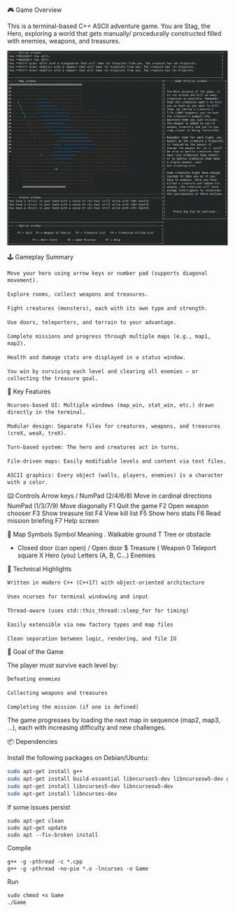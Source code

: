 🎮 Game Overview

This is a terminal-based C++ ASCII adventure game. You are Stag, the Hero, exploring a world that gets manually/ procedurally constructed filled with enemies, weapons, and treasures.

![Game Screenshot](images/game_screen.jpg)

🕹️ Gameplay Summary

    Move your hero using arrow keys or number pad (supports diagonal movement).

    Explore rooms, collect weapons and treasures.

    Fight creatures (monsters), each with its own type and strength.

    Use doors, teleporters, and terrain to your advantage.

    Complete missions and progress through multiple maps (e.g., map1, map2).

    Health and damage stats are displayed in a status window.

    You win by surviving each level and clearing all enemies — or collecting the treasure goal.

🔑 Key Features

    Ncurses-based UI: Multiple windows (map_win, stat_win, etc.) drawn directly in the terminal.

    Modular design: Separate files for creatures, weapons, and treasures (creX, weaX, treX).

    Turn-based system: The hero and creatures act in turns.

    File-driven maps: Easily modifiable levels and content via text files.

    ASCII graphics: Every object (walls, players, enemies) is a character with a color.

⌨️ Controls
Arrow keys / NumPad (2/4/6/8)	Move in cardinal directions
NumPad (1/3/7/9)	Move diagonally
F1	Quit the game
F2	Open weapon chooser
F3	Show treasure list
F4	View kill list
F5	Show hero stats
F6	Read mission briefing
F7	Help screen

🔣 Map Symbols
Symbol	Meaning
.	Walkable ground
T	Tree or obstacle
+	Closed door (can open)
/	Open door
$	Treasure
(	Weapon
0	Teleport square
X	Hero (you)
Letters (A, B, C...)	Enemies

🧱 Technical Highlights

    Written in modern C++ (C++17) with object-oriented architecture

    Uses ncurses for terminal windowing and input

    Thread-aware (uses std::this_thread::sleep_for for timing)

    Easily extensible via new factory types and map files

    Clean separation between logic, rendering, and file IO

🚀 Goal of the Game

The player must survive each level by:

    Defeating enemies

    Collecting weapons and treasures

    Completing the mission (if one is defined)

The game progresses by loading the next map in sequence (map2, map3, ...), each with increasing difficulty and new challenges.


📦 Dependencies

Install the following packages on Debian/Ubuntu:

```bash
sudo apt-get install g++
sudo apt-get install build-essential libncurses5-dev libncursesw5-dev gdb valgrind cmake libpthread-stubs0-dev
sudo apt-get install libncurses5-dev libncursesw5-dev
sudo apt-get install libncurses-dev

```
If some issues persist
```
sudo apt-get clean
sudo apt-get update
sudo apt --fix-broken install
```

Compile
```
g++ -g -pthread -c *.cpp
g++ -g -pthread -no-pie *.o -lncurses -o Game

```
Run
```
sudo chmod +x Game
./Game
```
